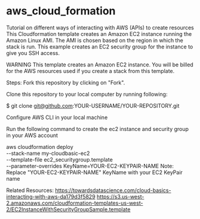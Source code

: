 # aws_cloud_formation

Tutorial on different ways of interacting with AWS (APIs) to create resources
This Cloudformation template creates an Amazon EC2 instance running the Amazon Linux AMI. The AMI is chosen based on the region in which the stack is run. This example creates an EC2 security group for the instance to give you SSH access.

WARNING This template creates an Amazon EC2 instance. You will be billed for the AWS resources used if you create a stack from this template.

Steps:
Fork this repository by clicking on "Fork".

Clone this repository to your local computer by running following:

$ git clone git@github.com:YOUR-USERNAME/YOUR-REPOSITORY.git

Configure AWS CLI in your local machine

Run the following command to create the ec2 instance and security group in your AWS account

 aws cloudformation deploy \
  --stack-name my-cloudbasic-ec2 \
  --template-file ec2_securitygroup.template \
  --parameter-overrides KeyName=YOUR-EC2-KEYPAIR-NAME
Note: Replace "YOUR-EC2-KEYPAIR-NAME" KeyName with your EC2 KeyPair name

Related Resources:
https://towardsdatascience.com/cloud-basics-interacting-with-aws-da179d3f5829
https://s3.us-west-2.amazonaws.com/cloudformation-templates-us-west-2/EC2InstanceWithSecurityGroupSample.template
